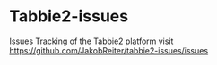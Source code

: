 # Tabbie2-issues
Issues Tracking of the Tabbie2 platform
visit https://github.com/JakobReiter/tabbie2-issues/issues
